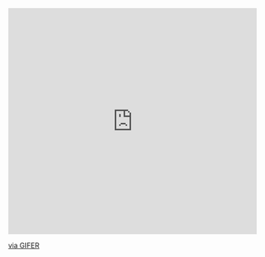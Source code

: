 <div style="padding-top:91.000%;position:relative;"><iframe src="https://gifer.com/embed/1fW0" width="100%" height="100%" style='position:absolute;top:0;left:0;' frameBorder="0" allowFullScreen></iframe></div><p><a href="https://gifer.com">via GIFER</a></p>
